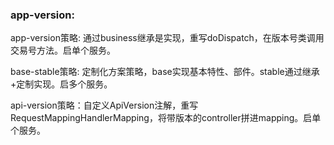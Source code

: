 <h3>app-version:</h3>

app-version策略: 通过business继承是实现，重写doDispatch，在版本号类调用交易号方法。启单个服务。

base-stable策略: 定制化方案策略，base实现基本特性、部件。stable通过继承+定制实现。启多个服务。

api-version策略：自定义ApiVersion注解，重写RequestMappingHandlerMapping，将带版本的controller拼进mapping。启单个服务。